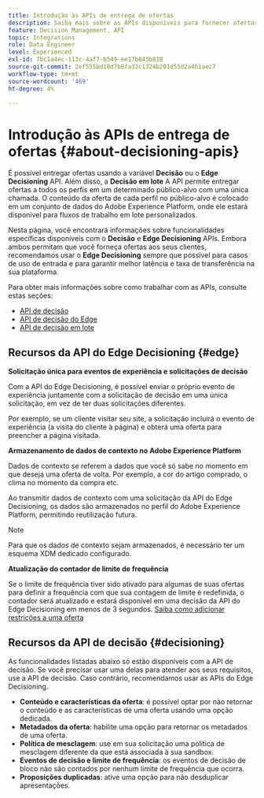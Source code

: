 ```yaml
---
title: Introdução às APIs de entrega de ofertas
description: Saiba mais sobre as APIs disponíveis para fornecer ofertas personalizadas.
feature: Decision Management, API
topic: Integrations
role: Data Engineer
level: Experienced
exl-id: 7bc1a4ec-113c-4af7-b549-ee17b843b818
source-git-commit: 2ef555bd10d7b8fa32c1324b201d55d2a4b1aec7
workflow-type: tm+mt
source-wordcount: '469'
ht-degree: 4%

---
```


# Introdução às APIs de entrega de ofertas {#about-decisioning-apis}

É possível entregar ofertas usando a variável **Decisão** ou o **Edge Decisioning** API. Além disso, a **Decisão em lote** A API permite entregar ofertas a todos os perfis em um determinado público-alvo com uma única chamada. O conteúdo da oferta de cada perfil no público-alvo é colocado em um conjunto de dados do Adobe Experience Platform, onde ele estará disponível para fluxos de trabalho em lote personalizados.

Nesta página, você encontrará informações sobre funcionalidades específicas disponíveis com o **Decisão** e **Edge Decisioning** APIs. Embora ambos permitam que você forneça ofertas aos seus clientes, recomendamos usar o **Edge Decisioning** sempre que possível para casos de uso de entrada e para garantir melhor latência e taxa de transferência na sua plataforma.

Para obter mais informações sobre como trabalhar com as APIs, consulte estas seções:
* [API de decisão](decisioning-api.md)
* [API de decisão do Edge](edge-decisioning-api.md)
* [API de decisão em lote](batch-decisioning-api.md)

## Recursos da API do Edge Decisioning {#edge}

**Solicitação única para eventos de experiência e solicitações de decisão**

Com a API do Edge Decisioning, é possível enviar o próprio evento de experiência juntamente com a solicitação de decisão em uma única solicitação, em vez de ter duas solicitações diferentes.

Por exemplo, se um cliente visitar seu site, a solicitação incluirá o evento de experiência (a visita do cliente à página) e obterá uma oferta para preencher a página visitada.

**Armazenamento de dados de contexto no Adobe Experience Platform**

Dados de contexto se referem a dados que você só sabe no momento em que deseja uma oferta de volta. Por exemplo, a cor do artigo comprado, o clima no momento da compra etc.

Ao transmitir dados de contexto com uma solicitação da API do Edge Decisioning, os dados são armazenados no perfil do Adobe Experience Platform, permitindo reutilização futura.

>[!NOTE]
>
>Para que os dados de contexto sejam armazenados, é necessário ter um esquema XDM dedicado configurado.

**Atualização do contador de limite de frequência**

Se o limite de frequência tiver sido ativado para algumas de suas ofertas para definir a frequência com que sua contagem de limite é redefinida, o contador será atualizado e estará disponível em uma decisão da API do Edge Decisioning em menos de 3 segundos. [Saiba como adicionar restrições a uma oferta](../../offer-library/add-constraints.md)

## Recursos da API de decisão {#decisioning}

As funcionalidades listadas abaixo só estão disponíveis com a API de decisão. Se você precisar usar uma delas para atender aos seus requisitos, use a API de decisão. Caso contrário, recomendamos usar as APIs do Edge Decisioning.

* **Conteúdo e características da oferta**: é possível optar por não retornar o conteúdo e as características de uma oferta usando uma opção dedicada.
* **Metadados da oferta**: habilite uma opção para retornar os metadados de uma oferta.
* **Política de mesclagem**: use em sua solicitação uma política de mesclagem diferente da que está associada à sua sandbox.
* **Eventos de decisão e limite de frequência**: os eventos de decisão de bloco não são contados por nenhum limite de frequência que ocorra.
* **Proposições duplicadas**: ative uma opção para não desduplicar apresentações.
